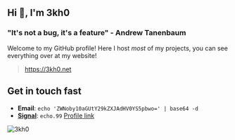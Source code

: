 ## Hi 👋, I'm 3kh0

### "It's not a bug, it's a feature" - Andrew Tanenbaum

Welcome to my GitHub profile! Here I host *most* of my projects, you can see everything over at my website!

> https://3kh0.net

## Get in touch fast

- **Email**: `echo 'ZWNoby10aGUtY29kZXJAdHV0YS5pbwo=' | base64 -d`
- [**Signal**](https://signal.org/): `echo.99` [Profile link](https://signal.me/#eu/E3ce5K2f8buRX5Sl_I0e2M5pNJJ3VaxESLVm39uuKmFIn4X6eeFDNa4ksuw46w_J)

<img src="https://komarev.com/ghpvc/?username=3kh0&style=flat" alt="3kh0" />
